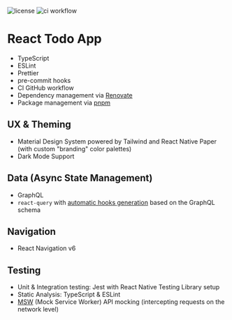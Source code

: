 ![license](https://img.shields.io/github/license/manoldonev/RNTodoAppTs?style=plastic) ![ci workflow](https://github.com/manoldonev/RNTodoAppTs/workflows/ci/badge.svg)

# React Todo App

- TypeScript
- ESLint
- Prettier
- pre-commit hooks
- CI GitHub workflow
- Dependency management via [Renovate](https://www.whitesourcesoftware.com/free-developer-tools/renovate/)
- Package management via [pnpm](https://pnpm.io/)

## UX & Theming

- Material Design System powered by Tailwind and React Native Paper (with custom "branding" color palettes)
- Dark Mode Support

## Data (Async State Management)

- GraphQL
- `react-query` with [automatic hooks generation](https://www.graphql-code-generator.com/) based on the GraphQL schema

## Navigation

- React Navigation v6

## Testing

- Unit & Integration testing: Jest with React Native Testing Library setup
- Static Analysis: TypeScript & ESLint
- [MSW](https://mswjs.io/) (Mock Service Worker) API mocking (intercepting requests on the network level)
